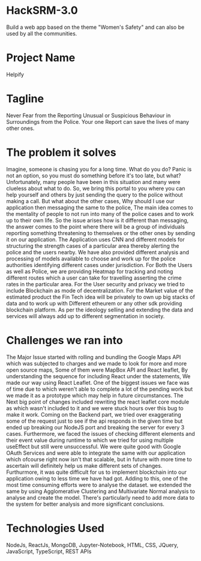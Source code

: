 # HackSRM-3.0
Build a web app based on the theme "Women's Safety" and can also be used by all the communities.

# Project Name
Helpify

# Tagline
Never Fear from the Reporting Unusual or Suspicious Behaviour in Surroundings from the Police. Your one Report can save the lives of many other ones.


# The problem it solves
Imagine, someone is chasing you for a long time. What do you do? Panic is not an option, so you must do something before it's too late, but what? Unfortunately, many people have been in this situation and many were clueless about what to do. So, we bring this portal to you where you can help yourself and others by just sending the query to the police without making a call. But what about the other cases, Why should I use our application then messaging the same to the police, The main idea comes to the mentality of people to not run into many of the police cases and to work up to their own life. So the issue arises how is it different than messaging, the answer comes to the point where there will be a group of individuals reporting something threatening to themselves or the other ones by sending it on our application. The Application uses CNN and different models for structuring the strength cases of a particular area thereby alerting the police and the users nearby. We have also provided different analysis and processing of models available to choose and work up for the police authorities identifying different cases under jurisdiction. For Both the Users as well as Police, we are providing Heatmap for tracking and noting different routes which a user can take for travelling asserting the crime rates in the particular area. For the User security and privacy we tried to include Blockchain as mode of decentralization. For the Market value of the estimated product the Fin Tech idea will be privately to own up big stacks of data and to work up with Different etheurem or any other sdk providing blockchain platform. As per the ideology selling and extending the data and services will always add up to different segmentation in society.

# Challenges we ran into
The Major Issue started with rolling and bundling the Google Maps API which was subjected to charges and we made to look for more and more open source maps, Some of them were MapBox API and React leaflet, By understanding the sequence for including React under the statements, We made our way using React Leaflet. One of the biggest issues we face was of time due to which weren't able to complete a lot of the pending work but we made it as a prototype which may help in future circumstances. The Next big point of changes included rewriting the react leaflet core module as which wasn't included to it and we were stuck hours over this bug to make it work. Coming on the Backend part, we tried over exaggerating some of the request just to see if the api responds in the given time but ended up breaking our NodeJS port and breaking the server for every 3 cases. Furthermore, we faced the issues of checking different elements and their event value during runtime to which we tried for using multiple useEffect but still were unsuccessful. We were quite good with Google OAuth Services and were able to integrate the same with our application which ofcourse right now isn't that scalable, but in future with more time to ascertain will definitely help us make different sets of changes. Furthurmore, it was quite difficult for us to implement blockchain into our application owing to less time we have had got. Adding to this, one of the most time consuming efforts were to analyse the dataset. we extended the same by using Agglomerative Clustering and Multivariate Normal analysis to analyse and create the model. There's particularly need to add more data to the system for better analysis and more significant conclusions.

# Technologies Used 
NodeJs, ReactJs, MongoDB, Jupyter-Notebook, HTML, CSS, JQuery, JavaScript, TypeScript, REST APIs






